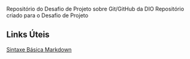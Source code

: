 Repositório do Desafio de Projeto sobre Git/GitHub da DIO
Repositório criado para o Desafio de Projeto
## Links Úteis
[Sintaxe Básica Markdown](https://www.markdownguide.org/basic-syntax/)
